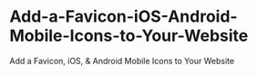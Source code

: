 # Add-a-Favicon-iOS-Android-Mobile-Icons-to-Your-Website
Add a Favicon, iOS, &amp; Android Mobile Icons to Your Website
